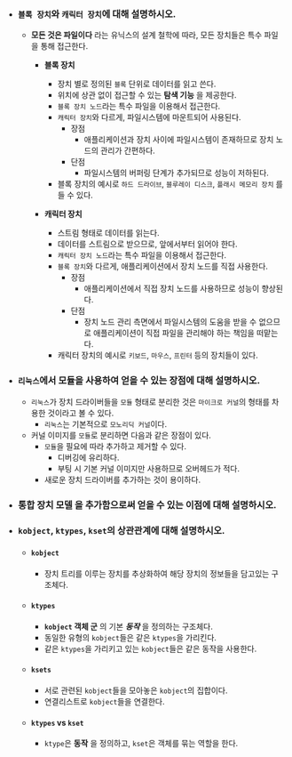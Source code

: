- ### `블록 장치`와 `캐릭터 장치`에 대해 설명하시오.
    - __모든 것은 파일이다__ 라는 유닉스의 설계 철학에 따라, 모든 장치들은 특수 파일을 통해 접근한다.
        - __블록 장치__
            - 장치 별로 정의된 `블록` 단위로 데이터를 읽고 쓴다.
            - 위치에 상관 없이 접근할 수 있는 __탐색 기능__ 을 제공한다.
            - `블록 장치 노드`라는 특수 파일을 이용해서 접근한다.
            - `캐릭터 장치`와 다르게, 파일시스템에 마운트되어 사용된다.
                - 장점
                    - 애플리케이션과 장치 사이에 파일시스템이 존재하므로 장치 노드의 관리가 간편하다.
                - 단점
                    - 파일시스템의 버퍼링 단계가 추가되므로 성능이 저하된다.
			- 블록 장치의 예시로 `하드 드라이브`, `블루레이 디스크`, `플래시 메모리 장치` 를 들 수 있다.
		
        - __캐릭터 장치__
            - 스트림 형태로 데이터를 읽는다.
            - 데이터를 스트림으로 받으므로, 앞에서부터 읽어야 한다.
            - `캐릭터 장치 노드`라는 특수 파일을 이용해서 접근한다.
            - `블록 장치`와 다르게, 애플리케이션에서 장치 노드를 직접 사용한다.
                - 장점
                    - 애플리케이션에서 직접 장치 노드를 사용하므로 성능이 향상된다.
                - 단점
                    - 장치 노드 관리 측면에서 파일시스템의 도움을 받을 수 없으므로 애플리케이션이 직접 파일을 관리해야 하는 책임을 떠맡는다.
			- 캐릭터 장치의 예시로 `키보드`, `마우스`, `프린터` 등의 장치들이 있다.

- ### `리눅스`에서 모듈을 사용하여 얻을 수 있는 장점에 대해 설명하시오.
    - `리눅스`가 장치 드라이버들을 `모듈` 형태로 분리한 것은 `마이크로 커널`의 형태를 차용한 것이라고 볼 수 있다.
        - `리눅스`는 기본적으로 `모노리딕 커널`이다.
    - 커널 이미지를 `모듈`로 분리하면 다음과 같은 장점이 있다.
        - `모듈`을 필요에 따라 추가하고 제거할 수 있다.
            - 디버깅에 유리하다.
            - 부팅 시 기본 커널 이미지만 사용하므로 오버헤드가 적다.
        - 새로운 장치 드라이버를 추가하는 것이 용이하다.
        
- ### __통합 장치 모델__ 을 추가함으로써 얻을 수 있는 이점에 대해 설명하시오.

- ### `kobject`, `ktypes`, `kset`의 상관관계에 대해 설명하시오.
    - #### `kobject`
		- 장치 트리를 이루는 장치를 추상화하여 해당 장치의 정보들을 담고있는 구조체다.
    - #### `ktypes`
		- __`kobject` 객체 군__ 의 기본 __*동작*__ 을 정의하는 구조체다.
        - 동일한 유형의 `kobject`들은 같은 `ktypes`을 가리킨다.
        - 같은 `ktypes`을 가리키고 있는 `kobject`들은 같은 동작을 사용한다.
    - #### `ksets`
		- 서로 관련된 `kobject`들을 모아놓은 `kobject`의 집합이다.
        - 연결리스트로 `kobject`들을 연결한다.
    - #### `ktypes` vs `kset`
        - `ktype`은 __동작__ 을 정의하고, `kset`은 객체를 묶는 역할을 한다.
